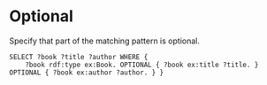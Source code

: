 # Optional
Specify that part of the matching pattern is optional.

```sparql
SELECT ?book ?title ?author WHERE {
	?book rdf:type ex:Book. OPTIONAL { ?book ex:title ?title. } OPTIONAL { ?book ex:author ?author. } }
```